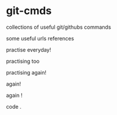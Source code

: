 # git-cmds

collections of useful git/githubs commands

some useful urls references

practise everyday!

practising too

practising again!

again!

again !

code .

